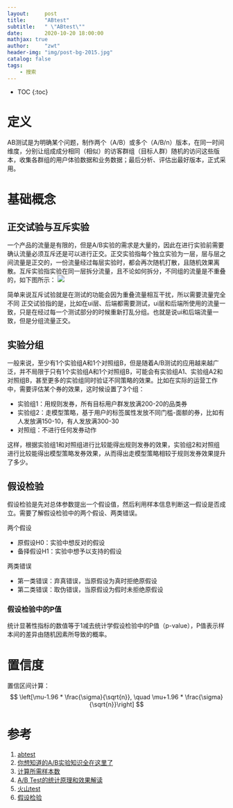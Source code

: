 ```yaml
---
layout:     post
title:      "ABtest"
subtitle:   " \"ABtest\""
date:       2020-10-20 18:00:00
mathjax: true
author:     "zwt"
header-img: "img/post-bg-2015.jpg"
catalog: false
tags:
    - 搜索
---
```

* TOC
{:toc}

# 定义

AB测试是为明确某个问题，制作两个（A/B）或多个（A/B/n）版本，在同一时间维度，分别让组成成分相同（相似）的访客群组（目标人群）随机的访问这些版本，收集各群组的用户体验数据和业务数据；最后分析、评估出最好版本，正式采用。

# 基础概念

## 正交试验与互斥实验

一个产品的流量是有限的，但是A/B实验的需求是大量的，因此在进行实验前需要确认流量必须互斥还是可以进行正交。正交实验指每个独立实验为一层，层与层之间流量是正交的，一份流量经过每层实验时，都会再次随机打散，且随机效果离散。互斥实验指实验在同一层拆分流量，且不论如何拆分，不同组的流量是不重叠的，如下图所示：
![](https://zwt0204.github.io//img/abtest.png)

简单来说互斥试验就是在测试的功能会因为重叠流量相互干扰，所以需要流量完全不同
正交试验指的是，比如在ui层、后端都需要测试，ui层和后端所使用的流量一致，只是在经过每一个测试部分的时候重新打乱分组。也就是说ui和后端流量一致，但是分组流量正交。

## 实验分组

一般来说，至少有1个实验组A和1个对照组B，但是随着A/B测试的应用越来越广泛，并不局限于只有1个实验组A和1个对照组B，可能会有实验组A1、实验组A2和对照组B，甚至更多的实验组同时验证不同策略的效果。比如在实际的运营工作中，需要评估某个券的效果，这时候设置了3个组：
- 实验组1：用规则发券，所有目标用户群发放满200-20的品类券
- 实验组2：走模型策略，基于用户的标签属性发放不同门槛-面额的券，比如有人发放满150-10，有人发放满300-30
- 对照组：不进行任何发券动作

这样，根据实验组1和对照组进行比较能得出规则发券的效果，实验组2和对照组进行比较能得出模型策略发券效果，从而得出走模型策略相较于规则发券效果提升了多少。

## 假设检验

假设检验是先对总体参数提出一个假设值，然后利用样本信息判断这一假设是否成立。需要了解假设检验中的两个假设、两类错误。

两个假设
- 原假设H0：实验中想反对的假设
- 备择假设H1：实验中想予以支持的假设

两类错误
- 第一类错误：弃真错误，当原假设为真时拒绝原假设
- 第二类错误：取伪错误，当原假设为假时未拒绝原假设

### 假设检验中的P值

统计显著性指标的数值等于1减去统计学假设检验中的P值（p-value），P值表示样本间的差异由随机因素所导致的概率。



# 置信度

置信区间计算：
$$
\left[\mu-1.96 * \frac{\sigma}{\sqrt{n}}, \quad \mu+1.96 * \frac{\sigma}{\sqrt{n}}\right]
$$



# 参考
1. [abtest](https://www.zhihu.com/question/20045543/answer/1103961403)
2. [你想知道的A/B实验知识全在这里了](https://www.toutiao.com/i6899239580881617412/)
3. [计算所需样本数](https://www.eyeofcloud.com/124.html)
4. [A/B Test的统计原理和效果解读](https://zhuanlan.zhihu.com/p/96382982)
5. [火山test](https://www.volcengine.cn/docs/6287/65837)
6. [假设检验](https://zhuanlan.zhihu.com/p/86178674)